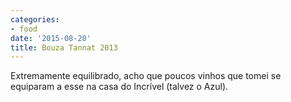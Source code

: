 ```yaml
---
categories:
- food
date: '2015-08-20'
title: Bouza Tannat 2013
---
```


Extremamente equilibrado, acho que poucos vinhos que tomei se equiparam a esse na casa do Incrível (talvez o Azul).